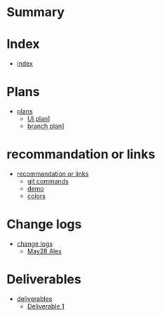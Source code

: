 # Summary

# Index 
- [index](./index.md)

# Plans
- [plans](./plan.md)
   - [UI plan](./plan/UI_plan.md)]
   - [branch plan](./plan/branch_plan.md)]

# recommandation or links
- [recommandation or links](./recommand_or_links.md)
    - [git commands](./recommand_or_links/git_commands.md)
    - [demo](./recommand_or_links/demo.md)
    - [colors](./recommand_or_links/colors.md)

# Change logs
- [change logs](./changelogs.md)
    - [May28 Alex](./changelogs/CHANGELOG_May28_Alex.md)

# Deliverables
- [deliverables](./deliverables.md)
    - [Deliverable 1](./deliverables/deliverable_1.md)
